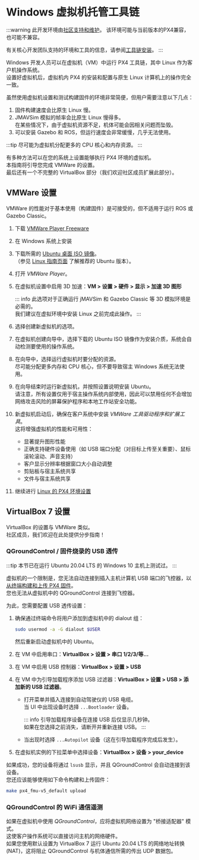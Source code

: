 # Windows 虚拟机托管工具链

:::warning
此开发环境由[社区支持和维护](../advanced/community_supported_dev_env.md)。
该环境可能与当前版本的PX4兼容，也可能不兼容。

有关核心开发团队支持的环境和工具的信息，请参阅[工具链安装](../dev_setup/dev_env.md)。
:::

Windows 开发人员可以在虚拟机（VM）中运行 PX4 工具链，其中 Linux 作为客户机操作系统。  
设置好虚拟机后，虚拟机内 PX4 的安装和配置与原生 Linux 计算机上的操作完全一致。

虽然使用虚拟机设置和测试构建固件的环境非常简便，但用户需要注意以下几点：

1. 固件构建速度会比原生 Linux 慢。  
1. JMAVSim 模拟的帧率会比原生 Linux 慢得多。  
   在某些情况下，由于虚拟机资源不足，机体可能会因相关问题而坠毁。  
1. 可以安装 Gazebo 和 ROS，但运行速度会非常缓慢，几乎无法使用。

:::tip
尽可能为虚拟机分配更多的 CPU 核心和内存资源。
:::

有多种方法可以在您的系统上设置能够执行 PX4 环境的虚拟机。  
本指南将引导您完成 VMWare 的设置。  
最后还有一个不完整的 VirtualBox 部分（我们欢迎社区成员扩展此部分）。

## VMWare 设置

VMWare 的性能对于基本使用（构建固件）是可接受的，但不适用于运行 ROS 或 Gazebo Classic。

1. 下载 [VMWare Player Freeware](https://www.vmware.com/products/workstation-player/workstation-player-evaluation.html)  
1. 在 Windows 系统上安装  
1. 下载所需的 [Ubuntu 桌面 ISO 镜像](https://www.ubuntu.com/download/desktop)。  
   （参见 [Linux 指南页面](../dev_setup/dev_env_linux.md) 了解推荐的 Ubuntu 版本）。  
1. 打开 _VMWare Player_。  
1. 在虚拟机设置中启用 3D 加速：**VM > 设置 > 硬件 > 显示 > 加速 3D 图形**

   ::: info
   此选项对于正确运行 jMAVSim 和 Gazebo Classic 等 3D 模拟环境是必需的。  
   我们建议在虚拟环境中安装 Linux 之前完成此操作。
   :::

1. 选择创建新虚拟机的选项。  
1. 在虚拟机创建向导中，选择下载的 Ubuntu ISO 镜像作为安装介质，系统会自动检测要使用的操作系统。  
1. 在向导中，选择运行虚拟机时要分配的资源。  
   尽可能分配更多内存和 CPU 核心，但不要导致宿主 Windows 系统无法使用。  
1. 在向导结束时运行新虚拟机，并按照设置说明安装 Ubuntu。  
   请注意，所有设置仅用于宿主操作系统内部使用，因此可以禁用任何不会增加网络攻击风险的屏幕保护程序和本地工作站安全功能。  
1. 新虚拟机启动后，确保在客户系统中安装 _VMWare 工具驱动程序和扩展工具_。  
   这将增强虚拟机的性能和可用性：

   - 显著提升图形性能  
   - 正确支持硬件设备使用（如 USB 端口分配（对目标上传至关重要）、鼠标滚轮滚动、声音支持）  
   - 客户显示分辨率根据窗口大小自动调整  
   - 剪贴板与宿主系统共享  
   - 文件与宿主系统共享  

1. 继续进行 [Linux 的 PX4 环境设置](../dev_setup/dev_env_linux.md)

## VirtualBox 7 设置

VirtualBox 的设置与 VMWare 类似。  
社区成员，我们欢迎在此处提供分步指南！

### QGroundControl / 固件烧录的 USB 透传

:::tip
本节已在运行 Ubuntu 20.04 LTS 的 Windows 10 主机上测试过。
:::

虚拟机的一个限制是，您无法自动连接到插入主机计算机 USB 端口的飞控器，以[从终端构建和上传 PX4 固件](../dev_setup/building_px4.md#uploading-firmware-flashing-the-board)。  
您也无法从虚拟机中的 QGroundControl 连接到飞控器。

为此，您需要配置 USB 透传设置：

1. 确保通过终端命令将用户添加到虚拟机中的 dialout 组：

   ```sh
   sudo usermod -a -G dialout $USER
   ```

   然后重新启动虚拟机中的 Ubuntu。

1. 在 VM 中启用串口：**VirtualBox > 设置 > 串口 1/2/3/等...**  
1. 在 VM 中启用 USB 控制器：**VirtualBox > 设置 > USB**  
1. 在 VM 中为引导加载程序添加 USB 过滤器：**VirtualBox > 设置 > USB > 添加新的 USB 过滤器**。

   - 打开菜单并插入连接到自动驾驶仪的 USB 电缆。  
     当 UI 中出现设备时选择 `...Bootloader` 设备。

     ::: info
     引导加载程序设备在连接 USB 后仅显示几秒钟。  
     如果在您选择之前消失，请断开并重新连接 USB。
     :::

   - 当出现时选择 `...Autopilot` 设备（这在引导加载程序完成后发生）。

1. 在虚拟机实例的下拉菜单中选择设备：**VirtualBox > 设备 > your_device**

如果成功，您的设备将通过 `lsusb` 显示，并且 QGroundControl 会自动连接到该设备。  
您还应该能够使用如下命令构建和上传固件：

```sh
make px4_fmu-v5_default upload
```

### QGroundControl 的 WiFi 通信遥测

如果在虚拟机中使用 _QGroundControl_，应将虚拟机网络设置为 "桥接适配器" 模式。  
这使客户操作系统可以直接访问主机的网络硬件。  
如果您使用默认设置为 VirtualBox 7 运行 Ubuntu 20.04 LTS 的网络地址转换 (NAT)，这将阻止 QGroundControl 与机体通信所需的传出 UDP 数据包。